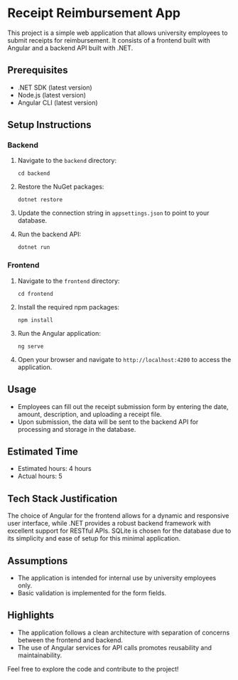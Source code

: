 # Receipt Reimbursement App

This project is a simple web application that allows university employees to submit receipts for reimbursement. It consists of a frontend built with Angular and a backend API built with .NET.



## Prerequisites

- .NET SDK (latest version)
- Node.js (latest version)
- Angular CLI (latest version)

## Setup Instructions

### Backend

1. Navigate to the `backend` directory:
   ```
   cd backend
   ```

2. Restore the NuGet packages:
   ```
   dotnet restore
   ```

3. Update the connection string in `appsettings.json` to point to your database.

4. Run the backend API:
   ```
   dotnet run
   ```

### Frontend

1. Navigate to the `frontend` directory:
   ```
   cd frontend
   ```

2. Install the required npm packages:
   ```
   npm install
   ```

3. Run the Angular application:
   ```
   ng serve
   ```

4. Open your browser and navigate to `http://localhost:4200` to access the application.

## Usage

- Employees can fill out the receipt submission form by entering the date, amount, description, and uploading a receipt file.
- Upon submission, the data will be sent to the backend API for processing and storage in the database.

## Estimated Time

- Estimated hours: 4 hours
- Actual hours: 5

## Tech Stack Justification

The choice of Angular for the frontend allows for a dynamic and responsive user interface, while .NET provides a robust backend framework with excellent support for RESTful APIs. SQLite is chosen for the database due to its simplicity and ease of setup for this minimal application.

## Assumptions

- The application is intended for internal use by university employees only.
- Basic validation is implemented for the form fields.

## Highlights

- The application follows a clean architecture with separation of concerns between the frontend and backend.
- The use of Angular services for API calls promotes reusability and maintainability.

Feel free to explore the code and contribute to the project!
